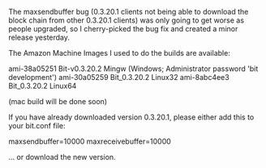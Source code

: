 The maxsendbuffer bug (0.3.20.1 clients not being able to download the block chain from other 0.3.20.1 clients) was only going to get
worse as people upgraded, so I cherry-picked the bug fix and created a minor release yesterday.

The Amazon Machine Images I used to do the builds are available:

  ami-38a05251   Bit-v0.3.20.2 Mingw    (Windows; Administrator password 'bit development')
  ami-30a05259   Bit_0.3.20.2 Linux32
  ami-8abc4ee3   Bit_0.3.20.2 Linux64

(mac build will be done soon)

If you have already downloaded version 0.3.20.1, please either add this to your bit.conf file:

  maxsendbuffer=10000
  maxreceivebuffer=10000

... or download the new version.

